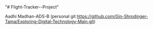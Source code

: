 "# Flight-Tracker--Project" 

Aadhi Madhan-ADS-B (personal git https://github.com/Gin-Shrodinger-Tama/Exploring-Digital-Technology-Main.git)
